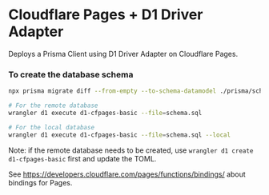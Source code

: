 # Cloudflare Pages + D1 Driver Adapter

Deploys a Prisma Client using D1 Driver Adapter on Cloudflare Pages.

### To create the database schema

```sh
npx prisma migrate diff --from-empty --to-schema-datamodel ./prisma/schema.prisma --script > schema.sql

# For the remote database
wrangler d1 execute d1-cfpages-basic --file=schema.sql

# For the local database
wrangler d1 execute d1-cfpages-basic --file=schema.sql --local
```

Note: if the remote database needs to be created, use `wrangler d1 create d1-cfpages-basic` first and update the TOML.

See https://developers.cloudflare.com/pages/functions/bindings/ about bindings for Pages.
